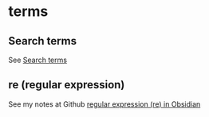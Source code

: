 # terms
## Search terms
See [Search terms](https://github.com/40843245/markdown-tutorial/tree/main/Obsidian/search/search%20terms)

## re (regular expression)
See my notes at Github [regular expression (re) in Obsidian](https://github.com/40843245/markdown-tutorial/blob/main/Obsidian/regular%20expression/regular%20expression.md)
